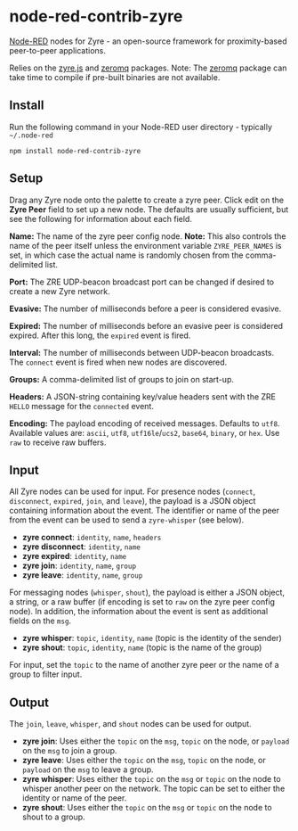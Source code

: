 node-red-contrib-zyre
==

[Node-RED](http://nodered.org/) nodes for Zyre - an open-source framework for proximity-based peer-to-peer applications.

Relies on the [zyre.js](https://www.npmjs.com/package/zyre.js) and [zeromq](https://www.npmjs.com/package/zeromq) packages. Note: The [zeromq](https://www.npmjs.com/package/zeromq) package can take time to compile if pre-built binaries are not available.

Install
--

Run the following command in your Node-RED user directory - typically `~/.node-red`

    npm install node-red-contrib-zyre

Setup
--

Drag any Zyre node onto the palette to create a zyre peer. Click edit on the **Zyre Peer** field to set up a new node. The defaults are usually sufficient, but see the following for information about each field.

**Name:** The name of the zyre peer config node. **Note:** This also controls the name of the peer itself unless the environment variable `ZYRE_PEER_NAMES` is set, in which case the actual name is randomly chosen from the comma-delimited list.

**Port:** The ZRE UDP-beacon broadcast port can be changed if desired to create a new Zyre network.

**Evasive:** The number of milliseconds before a peer is considered evasive.

**Expired:** The number of milliseconds before an evasive peer is considered expired. After this long, the `expired` event is fired.

**Interval:** The number of milliseconds between UDP-beacon broadcasts. The `connect` event is fired when new nodes are discovered.

**Groups:** A comma-delimited list of groups to join on start-up.

**Headers:** A JSON-string containing key/value headers sent with the ZRE `HELLO` message for the `connected` event.

**Encoding:** The payload encoding of received messages. Defaults to `utf8`. Available values are: `ascii`, `utf8`, `utf16le`/`ucs2`, `base64`, `binary`, or `hex`. Use `raw` to receive raw buffers.

Input
--

All Zyre nodes can be used for input. For presence nodes (`connect`, `disconnect`, `expired`, `join`, and `leave`), the payload is a JSON object containing information about the event. The identifier or name of the peer from the event can be used to send a `zyre-whisper` (see below).

* **zyre connect**: `identity`, `name`, `headers`
* **zyre disconnect**: `identity`, `name`
* **zyre expired**: `identity`, `name`
* **zyre join**: `identity`, `name`, `group`
* **zyre leave**: `identity`, `name`, `group`

For messaging nodes (`whisper`, `shout`), the payload is either a JSON object, a string, or a raw buffer (if encoding is set to `raw` on the zyre peer config node). In addition, the information about the event is sent as additional fields on the `msg`.

* **zyre whisper**: `topic`, `identity`, `name` (topic is the identity of the sender)
* **zyre shout**: `topic`, `identity`, `name` (topic is the name of the group)

For input, set the `topic` to the name of another zyre peer or the name of a group to filter input.

Output
--

The `join`, `leave`, `whisper`, and `shout` nodes can be used for output.

* **zyre join**: Uses either the `topic` on the `msg`, `topic` on the node, or `payload` on the `msg` to join a group.
* **zyre leave**: Uses either the `topic` on the `msg`, `topic` on the node, or `payload` on the `msg` to leave a group.
* **zyre whisper**: Uses either the `topic` on the `msg` or `topic` on the node to whisper another peer on the network. The topic can be set to either the identity or name of the peer.
* **zyre shout**: Uses either the `topic` on the `msg` or `topic` on the node to shout to a group.